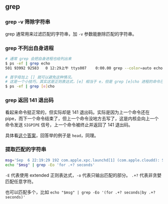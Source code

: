## grep

### grep -v 筛除字符串

grep 通常用来过滤匹配的字符串，加 `-v` 参数能删除匹配的字符串。

### grep 不列出自身进程

```sh
# 通常 grep 会把自身进程也给列出来
$ ps -ef | grep echo
501 93992 92583   0 12:29上午 ttys007    0:00.00 grep --color=auto echo

# 首字母加上 [] 就可以避免这种情况。
# 这是一个小技巧，其实这是正则表达式，[e] 相当于 e，但是 grep [e]cho 进程的命令已经被方括号分隔了，因此不会被 grep 匹配。
$ ps -ef | grep [e]cho
```

### grep 返回 141 退出码

看起来命令挺正常的，但实际却是 141 退出码。实际是因为上一个命令还在 pipe，而下一个命令结束了，但上一个命令没地方去写了，这是内核会向上一个命令发送 `SIGPIPE` 信号，上一个命令被终止并返回了 141 退出码。

具体看[这个答案](https://stackoverflow.com/a/19120674/4622308)，回答举的例子是 `head`，同理。

### 提取匹配的字符串

```bash
msg='Sep  6 22:19:29 192 com.apple.xpc.launchd[1] (com.apple.cloudd): Service only ran for 0 seconds. Pushing respawn out by 10 seconds.'
echo "$msg" | grep -Eo 'for .+? seconds'
```

`-E` 代表使用 extended 正则表达式，`-o` 代表只输出匹配的部分。
`.+?` 代表非贪婪匹配任意字符。

也可以匹配多个，比如 `echo "$msg" | grep -Eo '(for .+? seconds|by .+? seconds)'`
